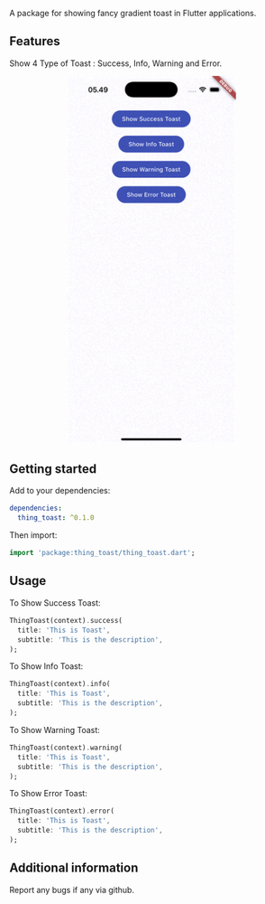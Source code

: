 A package for showing fancy gradient toast in Flutter applications.

## Features

Show 4 Type of Toast : Success, Info, Warning and Error.

<p align='center'>
    <img src="screenshots/ios-toast.gif" width="300" />
</p>

## Getting started

Add to your dependencies:

```yaml
dependencies:
  thing_toast: ^0.1.0
```

Then import:

```dart
import 'package:thing_toast/thing_toast.dart';
```

## Usage

To Show Success Toast:

```dart
ThingToast(context).success(
  title: 'This is Toast',
  subtitle: 'This is the description',
);
```
To Show Info Toast:

```dart
ThingToast(context).info(
  title: 'This is Toast',
  subtitle: 'This is the description',
);
```
To Show Warning Toast:

```dart
ThingToast(context).warning(
  title: 'This is Toast',
  subtitle: 'This is the description',
);
```
To Show Error Toast:

```dart
ThingToast(context).error(
  title: 'This is Toast',
  subtitle: 'This is the description',
);
```

## Additional information

Report any bugs if any via github.
